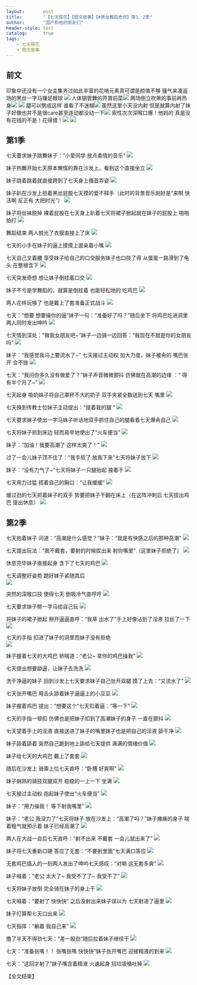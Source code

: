 ```yaml
---
layout:       post
title:        "【七天探花】【图文故事】【#黑丝舞蹈老师】第1、2季"
author:       "国产和他的朋友们"
header-style: text
catalog:      true
tags:
    - 七天探花
    - 图文故事
---
```


## 前文

印象中还没有一个女主集齐过如此丰富的花哨元素真可谓是颜值不够 骚气来凑返场的黑丝一字马赚足眼球
![](https://jt.5ww1k.app/tupian/forum/202410/28/201153kbqbzb0sb1dq3d88.gif)
人体钢管舞的开胃前菜![](https://jt.5ww1k.app/tupian/forum/202410/28/202533aezlae8caoqlperr.gif)
两场倒立吹箫的事前再热身![](https://jt.5ww1k.app/tupian/forum/202410/28/202558k5ic5zc55d15yt5z.gif)
![](https://jt.5ww1k.app/tupian/forum/202410/28/201318cqhkqq0jrujrcjos.gif)
腿可以劈成这样 谁看了不迷糊![](https://jt.5ww1k.app/tupian/forum/202410/28/202028n4e155xdzw7tg2k2.gif)
虽然这里小天没内射 但是就算内射了妹子好像也并不是很care甚至连动都没动一下![](https://jt.5ww1k.app/tupian/forum/202410/28/202202h7h7s4ph97gvmefv.gif)
索性次次深喉口爆！他妈的 真是没有花钱的不是！花得值！![](https://jt.5ww1k.app/tupian/forum/202410/28/202223vtlnuzun2dlnq2gy.gif)
![](https://jt.5ww1k.app/tupian/forum/202410/28/201442p2demg0p9apm5jip.gif)

## 第1季

七天要求妹子跳舞妹子：“小爱同学 放点柔情的音乐” 
![](https://jx.lwo7bv.app/tupian/forum/202411/24/190923lzjj33a8ms774p33.gif)

妹子热舞开始七天原本懒惰的靠在沙发上，看到这个直接坐立 
![](https://jx.lwo7bv.app/tupian/forum/202411/24/190926m4t7q0zjqjpl47l4.gif)

妹子跳着跳着就直接跨到了七天身上搔首弄姿 
![](https://jx.lwo7bv.app/tupian/forum/202411/24/190929e4gsb94wvcu6bhll.gif)

妹子趴在沙发上扭着黑丝屁股七天摸的爱不释手（此时的背景音乐刚好是“来啊 快活啊 反正有 大把时光”） 
![](https://jx.lwo7bv.app/tupian/forum/202411/24/190931unrt681cgekkdcdk.gif)

妹子将丝袜脱掉 裸着屁股在七天身上趴着七天将裙子掀起就在妹子的屁股上 啪啪拍打 
![](https://jx.lwo7bv.app/tupian/forum/202411/24/190936qtqyyvilqtygqhta.gif)

舞蹈结束 两人脱光了衣服直接上了床 
![](https://jx.lwo7bv.app/tupian/forum/202411/24/190938p0axkncyt16cewat.gif)

七天的小手在妹子的逼上摸摸上面亲着小嘴 
![](https://jx.lwo7bv.app/tupian/forum/202411/24/190940kl8zklflz8iwxk1i.gif)

七天自己叉着腰 享受妹子给自己的口交服务妹子也口技了得 从蛋蛋一路滑到了龟头 在整根含下 
![](https://jx.lwo7bv.app/tupian/forum/202411/24/190942tzoouejceebbe0o3.gif)

七天突发奇想 想让妹子倒挂着口交 
![](https://jx.lwo7bv.app/tupian/forum/202411/24/190945e07wz4ov8v93855e.gif)

妹子不亏是学舞蹈的，就算是倒挂着 也能轻松地的 吃鸡巴 
![](https://jx.lwo7bv.app/tupian/forum/202411/24/190947yn6z20nuz51t369o.gif)

两人花样玩够了 也是戴上了套准备正式战斗 
![](https://jx.lwo7bv.app/tupian/forum/202411/24/190949dwcsfscmbfodm2cs.gif)

七天：“想要 想要操你的逼”妹子一句：“准备好了吗？”随后坐下 将鸡巴吃进洞里两人同时发出呻吟 
![](https://jx.lwo7bv.app/tupian/forum/202411/24/190951c7kkuhzctucyt27c.gif)

七天情到深处：“做我女朋友吧~”妹子一边骑一边回答：“我现在不就是你的女朋友吗” 
![](https://jx.lwo7bv.app/tupian/forum/202411/24/190953fzmmjxixmaiem2de.gif)

妹子：“我感觉我马上要流水了~”  七天接过主动权 加大力度，妹子被肏的 嘴巴张开 合不拢 
![](https://jx.lwo7bv.app/tupian/forum/202411/24/190958pndizrmee1enzdvi.gif)

七天：“我问你多久没有做爱了？”妹子声音微微颤抖 仿佛就在高潮的边缘 ：“ 得有半个月了~” 
![](https://jx.lwo7bv.app/tupian/forum/202411/24/191008yvmz6ma13f92a33v.gif)

七天起身 吸奶妹子将自己罩杯不大的奶子 双手夹紧全数送到七天 嘴里 
![](https://jx.lwo7bv.app/tupian/forum/202411/24/191019d2g4vdtguw7zudvv.gif)

七天换到传教士位妹子主动提出：“提着我的腿 ” 
![](https://jx.lwo7bv.app/tupian/forum/202411/24/191032zgk3e3noz866clxg.gif)

七天要求妹子使出一字马妹子听话地双手抓住自己的腿看着七天爆肏自己 
![](https://jx.lwo7bv.app/tupian/forum/202411/24/191046etptq8qqq20mntrq.gif)

七天将妹子抓到床边 轻而易举地使出了“火车便当” 
![](https://jx.lwo7bv.app/tupian/forum/202411/24/191054y5mbq36z0stbkktb.gif)

妹子：“加油！我要高潮了 这样太爽了！” 
![](https://jx.lwo7bv.app/tupian/forum/202411/24/191102pv33axh2hbbkxhiz.gif)

过了一会儿妹子顶不住了：“我手软了 放我下来”七天将妹子放下 
![](https://jx.lwo7bv.app/tupian/forum/202411/24/191113u9ppp6fuvctlz6pe.gif)

妹子：“没有力气了~”七天将妹子一只腿抬起 接着干 
![](https://jx.lwo7bv.app/tupian/forum/202411/24/191124m3j04nnwywyjxn50.gif)

七天用力过猛 捂着自己的胸口：“让我缓缓” 
![](https://jx.lwo7bv.app/tupian/forum/202411/24/191129se48hirxbyee9d5x.gif)

缓过劲的七天抓着妹子的双手 势要把妹子干翻在床上（在这阵冲刺后 七天拔出鸡巴 提出休息） 
![](https://jx.lwo7bv.app/tupian/forum/202411/24/191137cjstajhhtthhajjh.gif)

## 第2季

七天抱着妹子 问道：“高潮是什么感觉？”妹子：“就是有快感之后的那种高潮” 
![](https://jx.lwo7bv.app/tupian/forum/202411/24/191150usdfrrf17byy7l5j.gif)

七天提出玩法：“我不戴套，要射的时候拔出来 射你嘴里”（这里妹子拒绝了） 
![](https://jx.lwo7bv.app/tupian/forum/202411/24/191208wrjrz4rhhjonvnjh.gif)

休息完毕妹子直接起身 含下了七天的鸡巴 
![](https://jx.lwo7bv.app/tupian/forum/202411/24/191217ckkyksohewp5e7wg.gif)

七天调整好姿势 跪好妹子紧随其后  
![](https://jx.lwo7bv.app/tupian/forum/202411/24/191226iwzy38jeaiwm3w8m.gif)

突然的深喉口技 使得七天 倒吸冷气直哼哼 
![](https://jx.lwo7bv.app/tupian/forum/202411/24/191234zloglv2yuq8o2552.gif)

七天要求妹子劈一字马给自己玩 
![](https://jx.lwo7bv.app/tupian/forum/202411/24/191243ca0h6tzx99h31pap.gif)

将妹子的裙子掀起 掰开逼逼直呼：“我草 出水了”手上好像沾到了淫液 拉丝了一下 
![](https://jx.lwo7bv.app/tupian/forum/202411/24/191251xpjh1xihx01ijj5j.gif)

七天的手指 扣进了妹子的洞里而妹子没有拒绝  
![](https://jx.lwo7bv.app/tupian/forum/202411/24/191303m6nlhjcwnf8x8qhh.gif)

妹子握着七天的大鸡巴 娇喘道：“老公~ 拿你的鸡巴操我” 
![](https://jx.lwo7bv.app/tupian/forum/202411/24/191315hfqz2gefl2wgww2l.gif)

七天提出想要舔逼，让妹子去洗洗 
![](https://jx.lwo7bv.app/tupian/forum/202411/24/191320agwztssrojjmome0.gif)

洗干净逼的妹子 回到沙发上七天要求妹子自己张开双腿 摸了上去：“又流水了” 
![](https://jx.lwo7bv.app/tupian/forum/202411/24/191326ytxkogztkotgzadj.gif)

七天张开嘴巴 用舌头舔着妹子逼逼上的小豆豆 
![](https://jx.lwo7bv.app/tupian/forum/202411/24/191331n6ttlmact5lthcte.gif)

妹子握着鸡巴 提出：“想要这个”七天扣着逼：“等一下” 
![](https://jx.lwo7bv.app/tupian/forum/202411/24/191336uyev5unv6yrqqhwv.gif)

七天的手指一顿扣 仿佛也是把妹子扣到了高潮妹子的身子 一直在颤抖 
![](https://jx.lwo7bv.app/tupian/forum/202411/24/191341lo5gau1uro7xcubb.gif)

七天望着手上的淫液 直接送进了妹子的嘴里妹子也是把自己的淫液 舔干净 
![](https://jx.lwo7bv.app/tupian/forum/202411/24/191349zxiexba9awng7ae9.gif)

妹子舔着舔着 突然自己跪到地上舔给七天提供 满满的情绪价值 
![](https://jx.lwo7bv.app/tupian/forum/202411/24/191356hmc0m5sm2n3uuc6u.gif)

妹子给七天的大鸡巴 戴上了套套 
![](https://jx.lwo7bv.app/tupian/forum/202411/24/191406vdjr9v5dvudmvdvj.gif)

随后在沙发上 骑乘上位七天直呼：“卧槽 好爽啊” 
![](https://jx.lwo7bv.app/tupian/forum/202411/24/191416iqeqzp3qh53ooo85.gif)

妹子娴熟的骑技双腿双开 稳稳的一上一下 坐满 
![](https://jx.lwo7bv.app/tupian/forum/202411/24/191423q6td88da88fnd8c6.gif)

七天接过主动权 抱起妹子使出“火车便当” 
![](https://jx.lwo7bv.app/tupian/forum/202411/24/191430dnihn600mcwhmgr3.gif)

妹子：“用力操我！ 等下射我嘴里” 
![](https://jx.lwo7bv.app/tupian/forum/202411/24/191436mu4az0v0uhhu7zru.gif)

妹子：“老公 我没力了”七天将妹子 放在沙发上：“高潮了吗？”妹子瘫痪的身子 喘着粗气就预示着 妹子已经高潮了 
![](https://jx.lwo7bv.app/tupian/forum/202411/24/191444jkgx32sbk3b9sisx.gif)

两人在大战一会后七天直呼：“射不出来 不戴套 一会儿就出来了” 
![](https://jx.lwo7bv.app/tupian/forum/202411/24/191454tbna3pa2z1abb22z.gif)

妹子将七天重新口硬 答应了无套：“不要射里面”七天满口答应 
![](https://jx.lwo7bv.app/tupian/forum/202411/24/191506w9r1zoinynuw6ozy.gif)

无套鸡巴插入的一刻两人发出了呻吟七天感叹：“对嘛 这无套多爽” 
![](https://jx.lwo7bv.app/tupian/forum/202411/24/191511hirv5xvk5tjz5v8t.gif)

妹子喊着：“老公 太大了~ 我受不了了~ 我受不了” 
![](https://jx.lwo7bv.app/tupian/forum/202411/24/191516isssoh7szandtzno.gif)

七天将妹子放倒 完全骑在妹子的身上干 
![](https://jx.lwo7bv.app/tupian/forum/202411/24/191521cawcmsk2tatasoqs.gif)

七天喊着：“要射了 快快快” 之后没射出来妹子误以为 七天射进了逼里 
![](https://jx.lwo7bv.app/tupian/forum/202411/24/191528yrrh2rfva1fgxl6f.gif)

妹子打算帮七天口出来 
![](https://jx.lwo7bv.app/tupian/forum/202411/24/191542n32h4d1wnzwhb4h1.gif)

七天指挥：“躺着 我自己来” 
![](https://jx.lwo7bv.app/tupian/forum/202411/24/191551klu8e266ua6blelx.gif)

撸了半天不得劲七天：“差一股劲”随后拉着妹子继续干 
![](https://jx.lwo7bv.app/tupian/forum/202411/24/191600h56dr5f445dggr9z.gif)

七天：“准备张嘴！！ 张嘴张嘴 快快快”妹子张开嘴巴 迎接精液的到来 
![](https://jx.lwo7bv.app/tupian/forum/202411/24/191609l4cgyj5y0nj0aycv.gif)

七天：“这回才射了”妹子嘴含着精液 火速起身 招垃圾桶吐掉
![](https://jx.lwo7bv.app/tupian/forum/202411/24/191617roexp055ggjpxxr6.gif)

【全文结束】
